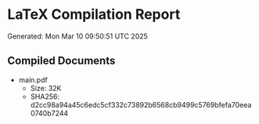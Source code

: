 # LaTeX Compilation Report
Generated: Mon Mar 10 09:50:51 UTC 2025
## Compiled Documents
- main.pdf
  - Size: 32K
  - SHA256: d2cc98a94a45c6edc5cf332c73892b6568cb9499c5769bfefa70eea0740b7244
